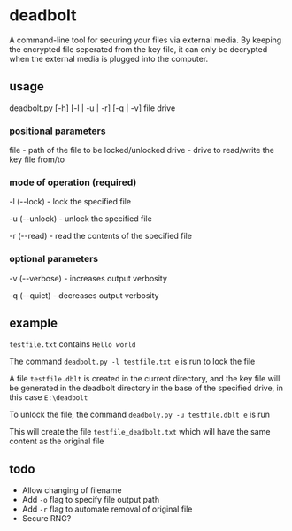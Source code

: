 # deadbolt

A command-line tool for securing your files via external media. By keeping the encrypted file seperated from the key file, it can only be decrypted when the external media is plugged into the computer.

## usage

deadbolt.py [-h] [-l | -u | -r] [-q | -v] file drive

### positional parameters

file - path of the file to be locked/unlocked
drive - drive to read/write the key file from/to

### mode of operation (required)

-l (--lock) - lock the specified file

-u (--unlock) - unlock the specified file

-r (--read) - read the contents of the specified file

### optional parameters

-v (--verbose) - increases output verbosity

-q (--quiet) - decreases output verbosity

## example

`testfile.txt` contains `Hello world`

The command `deadbolt.py -l testfile.txt e` is run to lock the file

A file `testfile.dblt` is created in the current directory, and the key file will be generated in the deadbolt directory in the base of the specified drive, in this case `E:\deadbolt`

To unlock the file, the command `deadboly.py -u testfile.dblt e` is run

This will create the file `testfile_deadbolt.txt` which will have the same content as the original file

## todo

- Allow changing of filename
- Add `-o` flag to specify file output path
- Add `-r` flag to automate removal of original file
- Secure RNG?
